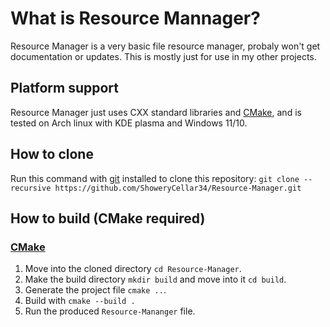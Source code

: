 
# What is Resource Mannager?

Resource Manager is a very basic file resource manager, probaly won't get documentation or updates. This is mostly just for use in my other projects.

## Platform support

Resource Manager just uses CXX standard libraries and [CMake](https://cmake.org/), and is tested on Arch linux with KDE plasma and Windows 11/10.

## How to clone

Run this command with [git](https://git-scm.com/) installed to clone this repository: `git clone --recursive https://github.com/ShoweryCellar34/Resource-Manager.git`

## How to build \(CMake required\)

### [CMake](https://cmake.org/)
1. Move into the cloned directory `cd Resource-Manager`.
2. Make the build directory `mkdir build` and move into it `cd build`.
3. Generate the project file `cmake ..`.
4. Build with `cmake --build .`
5. Run the produced `Resource-Mananger` file.
